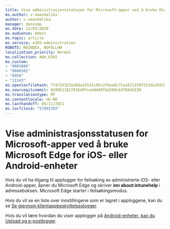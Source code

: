 ```yaml
---
title: Vise administrasjonsstatusen for Microsoft-apper ved å bruke Microsoft Edge for iOS- eller Android-enheter
ms.author: v-smandalika
author: v-smandalika
manager: dansimp
ms.date: 12/03/2020
ms.audience: Admin
ms.topic: article
ms.service: o365-administration
ROBOTS: NOINDEX, NOFOLLOW
localization_priority: Normal
ms.collection: Adm_O365
ms.custom:
- "9003896"
- "9006502"
- "6950"
- "11143"
ms.openlocfilehash: 7f4725323a30da42521c95c2f6ee8c72a1671150f251da193199d140f17beb66
ms.sourcegitcommit: 920051182781bd97ce4d4d6fbd268cb37b84d239
ms.translationtype: MT
ms.contentlocale: nb-NO
ms.lasthandoff: 08/11/2021
ms.locfileid: "57892392"
---
```

# <a name="view-the-management-status-of-microsoft-apps-by-using-microsoft-edge-for-ios-or-android-devices"></a>Vise administrasjonsstatusen for Microsoft-apper ved å bruke Microsoft Edge for iOS- eller Android-enheter

Hvis du vil ha tilgang til applogger for feilsøking av administrerte iOS- eller Android-apper, åpner du Microsoft Edge og skriver **inn about:intunehelp** i adresseboksen. Microsoft Edge starter i feilsøkingsmodus.

Hvis du vil se en liste over innstillingene som er lagret i apploggene, kan du se [Se gjennom klientappbeskyttelseslogger](https://docs.microsoft.com/mem/intune/apps/app-protection-policy-settings-log).

Hvis du vil lære hvordan du viser applogger på [Android-enheter, kan du Upload og e-postlogger](https://docs.microsoft.com/mem/intune/user-help/send-logs-to-your-it-admin-by-email-android).